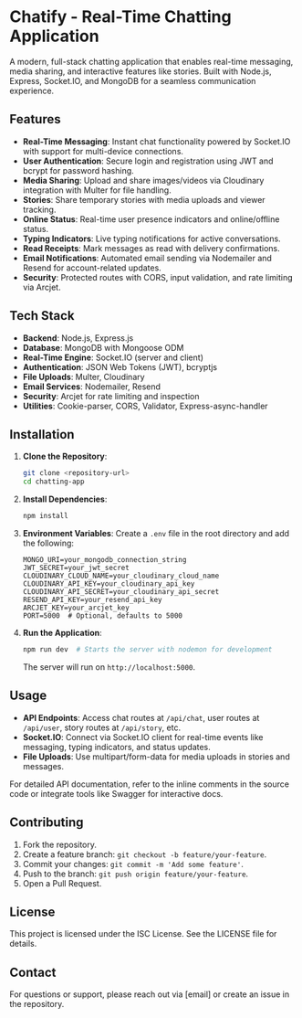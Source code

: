 # Chatify - Real-Time Chatting Application

A modern, full-stack chatting application that enables real-time messaging, media sharing, and interactive features like stories. Built with Node.js, Express, Socket.IO, and MongoDB for a seamless communication experience.

## Features

- **Real-Time Messaging**: Instant chat functionality powered by Socket.IO with support for multi-device connections.
- **User Authentication**: Secure login and registration using JWT and bcrypt for password hashing.
- **Media Sharing**: Upload and share images/videos via Cloudinary integration with Multer for file handling.
- **Stories**: Share temporary stories with media uploads and viewer tracking.
- **Online Status**: Real-time user presence indicators and online/offline status.
- **Typing Indicators**: Live typing notifications for active conversations.
- **Read Receipts**: Mark messages as read with delivery confirmations.
- **Email Notifications**: Automated email sending via Nodemailer and Resend for account-related updates.
- **Security**: Protected routes with CORS, input validation, and rate limiting via Arcjet.

## Tech Stack

- **Backend**: Node.js, Express.js
- **Database**: MongoDB with Mongoose ODM
- **Real-Time Engine**: Socket.IO (server and client)
- **Authentication**: JSON Web Tokens (JWT), bcryptjs
- **File Uploads**: Multer, Cloudinary
- **Email Services**: Nodemailer, Resend
- **Security**: Arcjet for rate limiting and inspection
- **Utilities**: Cookie-parser, CORS, Validator, Express-async-handler

## Installation

1. **Clone the Repository**:
   ```bash
   git clone <repository-url>
   cd chatting-app
   ```

2. **Install Dependencies**:
   ```bash
   npm install
   ```

3. **Environment Variables**:
   Create a `.env` file in the root directory and add the following:
   ```
   MONGO_URI=your_mongodb_connection_string
   JWT_SECRET=your_jwt_secret
   CLOUDINARY_CLOUD_NAME=your_cloudinary_cloud_name
   CLOUDINARY_API_KEY=your_cloudinary_api_key
   CLOUDINARY_API_SECRET=your_cloudinary_api_secret
   RESEND_API_KEY=your_resend_api_key
   ARCJET_KEY=your_arcjet_key
   PORT=5000  # Optional, defaults to 5000
   ```

4. **Run the Application**:
   ```bash
   npm run dev  # Starts the server with nodemon for development
   ```

   The server will run on `http://localhost:5000`.

## Usage

- **API Endpoints**: Access chat routes at `/api/chat`, user routes at `/api/user`, story routes at `/api/story`, etc.
- **Socket.IO**: Connect via Socket.IO client for real-time events like messaging, typing indicators, and status updates.
- **File Uploads**: Use multipart/form-data for media uploads in stories and messages.

For detailed API documentation, refer to the inline comments in the source code or integrate tools like Swagger for interactive docs.

## Contributing

1. Fork the repository.
2. Create a feature branch: `git checkout -b feature/your-feature`.
3. Commit your changes: `git commit -m 'Add some feature'`.
4. Push to the branch: `git push origin feature/your-feature`.
5. Open a Pull Request.

## License

This project is licensed under the ISC License. See the LICENSE file for details.

## Contact

For questions or support, please reach out via [email] or create an issue in the repository.
